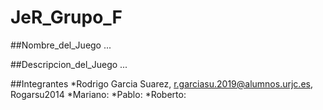 # JeR_Grupo_F

##Nombre_del_Juego
...

##Descripcion_del_Juego
...

##Integrantes
*Rodrigo Garcia Suarez, r.garciasu.2019@alumnos.urjc.es, Rogarsu2014
*Mariano:
*Pablo:
*Roberto:
